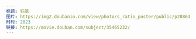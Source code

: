 ```yaml
---
标题: 狂飙
图片: https://img2.doubanio.com/view/photo/s_ratio_poster/public/p2886376181.jpg
时时: 2023
链接: https://movie.douban.com/subject/35465232/
---
```

